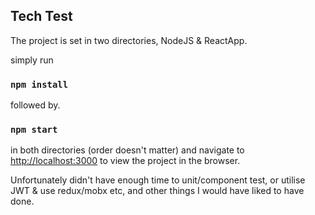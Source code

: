 ## Tech Test

The project is set in two directories, NodeJS & ReactApp.

simply run

### `npm install`

followed by.

### `npm start`

in both directories (order doesn't matter) and navigate to [http://localhost:3000](http://localhost:3000) to view the project in the browser.

Unfortunately didn't have enough time to unit/component test, or utilise JWT & use redux/mobx etc, and other things I would have liked to have done. 